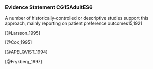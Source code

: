 ### Evidence Statement CG15AdultES6
A number of historically-controlled or descriptive studies support this approach, mainly reporting on patient preference outcomes15,1921



[@Larsson_1995]

[@Cox_1995]

[@APELQVIST_1994]

[@Frykberg_1997]
